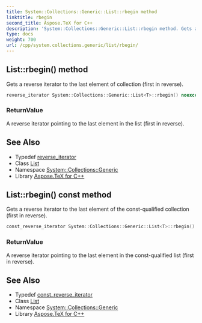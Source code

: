 ```yaml
---
title: System::Collections::Generic::List::rbegin method
linktitle: rbegin
second_title: Aspose.TeX for C++
description: 'System::Collections::Generic::List::rbegin method. Gets a reverse iterator to the last element of collection (first in reverse) in C++.'
type: docs
weight: 700
url: /cpp/system.collections.generic/list/rbegin/
---
```

## List::rbegin() method


Gets a reverse iterator to the last element of collection (first in reverse).

```cpp
reverse_iterator System::Collections::Generic::List<T>::rbegin() noexcept
```


### ReturnValue

A reverse iterator pointing to the last element in the list (first in reverse).

## See Also

* Typedef [reverse_iterator](../reverse_iterator/)
* Class [List](../)
* Namespace [System::Collections::Generic](../../)
* Library [Aspose.TeX for C++](../../../)
## List::rbegin() const method


Gets a reverse iterator to the last element of the const-qualified collection (first in reverse).

```cpp
const_reverse_iterator System::Collections::Generic::List<T>::rbegin() const noexcept
```


### ReturnValue

A reverse iterator pointing to the last element in the const-qualified list (first in reverse).

## See Also

* Typedef [const_reverse_iterator](../const_reverse_iterator/)
* Class [List](../)
* Namespace [System::Collections::Generic](../../)
* Library [Aspose.TeX for C++](../../../)
